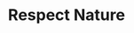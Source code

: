---
pid: llp605
title: Respect Nature
location_transcription: 
coordinates: "[-75.163457404112, 39.955122355965]"
zipcode: '19120'
gen_neighborhood: North Philadelphia
neighborhood: Logan,Olney
outside_phl: 
age: '10'
age_range: 6-13
instagram: 
image_file_name: llp_605.jpg
proposal_transcription: Respect Nature
topic: Environment
topic_summary: '0'
type: Mural
keywords_other: 
credit: Faith Chap
image_labels: 
twitter: 
facebook: 
permalink: "/monuments/llp605/"
layout: item-page
---
